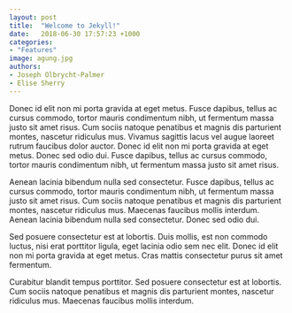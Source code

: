 ```yaml
---
layout: post
title:  "Welcome to Jekyll!"
date:   2018-06-30 17:57:23 +1000
categories:
- "Features"
image: agung.jpg
authors:
- Joseph Olbrycht-Palmer
- Elise Sherry
---
```


Donec id elit non mi porta gravida at eget metus. Fusce dapibus, tellus ac cursus commodo, tortor mauris condimentum nibh, ut fermentum massa justo sit amet risus. Cum sociis natoque penatibus et magnis dis parturient montes, nascetur ridiculus mus. Vivamus sagittis lacus vel augue laoreet rutrum faucibus dolor auctor. Donec id elit non mi porta gravida at eget metus. Donec sed odio dui. Fusce dapibus, tellus ac cursus commodo, tortor mauris condimentum nibh, ut fermentum massa justo sit amet risus.

Aenean lacinia bibendum nulla sed consectetur. Fusce dapibus, tellus ac cursus commodo, tortor mauris condimentum nibh, ut fermentum massa justo sit amet risus. Cum sociis natoque penatibus et magnis dis parturient montes, nascetur ridiculus mus. Maecenas faucibus mollis interdum. Aenean lacinia bibendum nulla sed consectetur. Donec sed odio dui.

Sed posuere consectetur est at lobortis. Duis mollis, est non commodo luctus, nisi erat porttitor ligula, eget lacinia odio sem nec elit. Donec id elit non mi porta gravida at eget metus. Cras mattis consectetur purus sit amet fermentum.

Curabitur blandit tempus porttitor. Sed posuere consectetur est at lobortis. Cum sociis natoque penatibus et magnis dis parturient montes, nascetur ridiculus mus. Maecenas faucibus mollis interdum.
